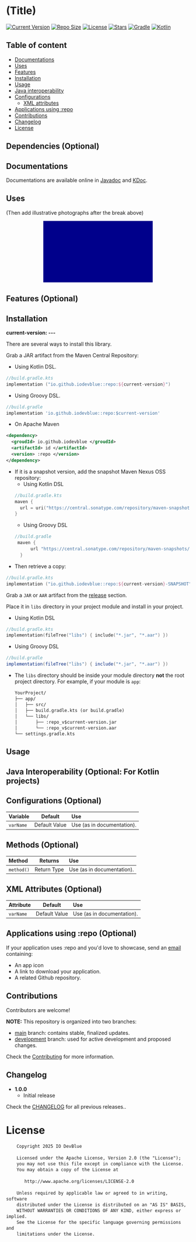 (Title)
=========================

[![Current Version](https://img.shields.io/github/v/tag/IODevBlue/:repo?label=Current%20Version&color=2CCCE4&style=for-the-badge&labelColor=0109B6)](https://github.com/IODevBlue/:repo/releases)
[![Repo Size](https://img.shields.io/github/repo-size/IODevBlue/:repo?color=2CCCE4&style=for-the-badge&labelColor=0109B6)](https://github.com/IODevBlue/:repo)
[![License](https://img.shields.io/github/license/IODevBlue/:repo?color=2CCCE4&style=for-the-badge&labelColor=0109B6)](http://www.apache.org/licenses/LICENSE-2.0)
[![Stars](https://img.shields.io/github/stars/IODevBlue/:repo?color=2CCCE4&style=for-the-badge&labelColor=0109B6)](https://github.com/IODevBlue/:repo/stargazers)
[![Gradle](https://img.shields.io/static/v1?label=Gradle&message=9.0.0&color=2CCCE4&style=for-the-badge&labelColor=0109B6)](https://docs.gradle.org/9.0.0/release-notes)
[![Kotlin](https://img.shields.io/static/v1?label=Kotlin&message=2.2.20&color=2CCCE4&style=for-the-badge&labelColor=0109B6)](https://kotlinlang.org/docs/whatsnew2220.html)

Table of content
----------------
- [Documentations](https://github.com/IODevBlue/:repo/tree/main#documentations)
- [Uses](https://github.com/IODevBlue/:repo/tree/main#uses)
- [Features](https://github.com/IODevBlue/:repo/tree/main#features)
- [Installation](https://github.com/IODevBlue/:repo/tree/main#installation)
- [Usage](https://github.com/IODevBlue/:repo/tree/main#usage)
- [Java interoperability](https://github.com/IODevBlue/:repo/tree/main#java-interoperability)
- [Configurations](https://github.com/IODevBlue/:repo/tree/main#configurations)
  - [XML attributes](https://github.com/IODevBlue/:repo/tree/main#xml-attributes)
- [Applications using :repo](https://github.com/IODevBlue/:repo/tree/main#applications-using-:repo)
- [Contributions](https://github.com/IODevBlue/:repo/tree/main#contributions)
- [Changelog](https://github.com/IODevBlue/:repo/tree/main#changelog)
- [License](https://github.com/IODevBlue/:repo/tree/main#license)


Dependencies (Optional)
-----------------------

Documentations
--------------
Documentations are available online in [Javadoc](https://raw.githack.com/IODevBlue/project-docs/main/api/android/:repo/javadoc/index.html) and [KDoc](https://raw.githack.com/IODevBlue/project-docs/main/api/android/:repo/html/index.html).

Uses
----

(Then add illustrative photographs after the break above)
<p style="text-align: center;">
  <img src="/art/placeholder.png" alt="name"
></p>


Features (Optional)
--------



Installation
------------
**current-version: ---**

There are several ways to install this library.

Grab a JAR artifact from the Maven Central Repository:
- Using Kotlin DSL.
```kotlin
//build.gradle.kts
implementation ("io.github.iodevblue::repo:${current-version}")
```
- Using Groovy DSL.
```groovy
//build.gradle
implementation 'io.github.iodevblue::repo:$current-version'
```
- On Apache Maven
```XML
<dependency>
  <groudId> io.github.iodevblue </groudId>
  <artifactId> id </artifactId>
  <version> :repo </version>
</dependency>
```
- If it is a snapshot version, add the snapshot Maven Nexus OSS repository:
  - Using Kotlin DSL
  ```kotlin
  //build.gradle.kts
  maven {
    url = uri("https://central.sonatype.com/repository/maven-snapshots/")
  }
  ```
  - Using Groovy DSL
  ```groovy
  //build.gradle
   maven {
        url "https://central.sonatype.com/repository/maven-snapshots/"
    }
  ```
- Then retrieve a copy:
```kotlin
//build.gradle.kts
implementation ("io.github.iodevblue::repo:${current-version}-SNAPSHOT")
```

Grab a `JAR` or `AAR` artifact from the [release](https://github.com/IODevBlue/:repo/releases) section.

Place it in `libs` directory in your project module and install in your project.
  - Using Kotlin DSL
  ```kotlin
  //build.gradle.kts
  implementation(fileTree("libs") { include("*.jar", "*.aar") })
  ```
  - Using Groovy DSL
  ```groovy
  //build.gradle
  implementation(fileTree("libs") { include("*.jar", "*.aar") })
  ```
- The `libs` directory should be inside your module directory **not** the root project directory.
  For example, if your module is `app`:
  ```text
  YourProject/
  ├── app/
  │   ├── src/
  │   ├── build.gradle.kts (or build.gradle)
  │   └── libs/
  │       ├── :repo_v$current-version.jar
  │       └── :repo_v$current-version.aar
  └── settings.gradle.kts
  ```

Usage
-----

Java Interoperability (Optional: For Kotlin projects)
---------------------

Configurations (Optional)
---------------
| Variable   |    Default    | Use                        |
|:-----------|:-------------:|:---------------------------|
| `varName`  | Default Value | Use (as in documentation). |

Methods (Optional)
---------------
| Method     |    Returns    | Use                        |
|:-----------|:-------------:|:---------------------------|
| `method()` |  Return Type  | Use (as in documentation). |

XML Attributes (Optional)
---------------
| Attribute  |    Default    | Use                        |
|:-----------|:-------------:|:---------------------------|
| `varName`  | Default Value | Use (as in documentation). |


Applications using :repo (Optional)
------------------------
If your application uses :repo and you'd love to showcase, send an <a href="mailto:iodevblue@gmail.com">email</a> containing:
- An app icon
- A link to download your application.
- A related Github repository.

Contributions
-------------
Contributors are welcome!

**NOTE:** This repository is organized into two branches:
- [main](https://github.com/IODevBlue/:repo/tree/main) branch: contains stable, finalized updates.
- [development](https://github.com/IODevBlue/:repo/tree/development) branch: used for active development and proposed changes.

Check the [Contributing](https://github.com/IODevBlue/:repo/blob/development/CONTRIBUTING.md) for more information.


Changelog
---------
* **1.0.0**
    * Initial release

Check the [CHANGELOG](https://github.com/IODevBlue/:repo/blob/main/CHANGELOG.md) for all previous releases..


License
=======
```
    Copyright 2025 IO DevBlue

    Licensed under the Apache License, Version 2.0 (the "License");
    you may not use this file except in compliance with the License.
    You may obtain a copy of the License at

       http://www.apache.org/licenses/LICENSE-2.0

    Unless required by applicable law or agreed to in writing, software
    distributed under the License is distributed on an "AS IS" BASIS,
    WITHOUT WARRANTIES OR CONDITIONS OF ANY KIND, either express or implied.
    See the License for the specific language governing permissions and
    limitations under the License.
```